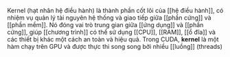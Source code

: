 Kernel (hạt nhân hệ điều hành) là thành phần cốt lõi của [[hệ điều hành]], có nhiệm vụ quản lý tài nguyên hệ thống và giao tiếp giữa [[phần cứng]] và [[phần mềm]]. Nó đóng vai trò trung gian giữa [[ứng dụng]] và [[phần cứng]], giúp [[chương trình]] có thể sử dụng [[CPU]], [[RAM]], [[ổ đĩa]] và các thiết bị khác một cách an toàn và hiệu quả.
Trong CUDA, **kernel** là một hàm chạy trên GPU và được thực thi song song bởi nhiều [[luồng]] (threads)